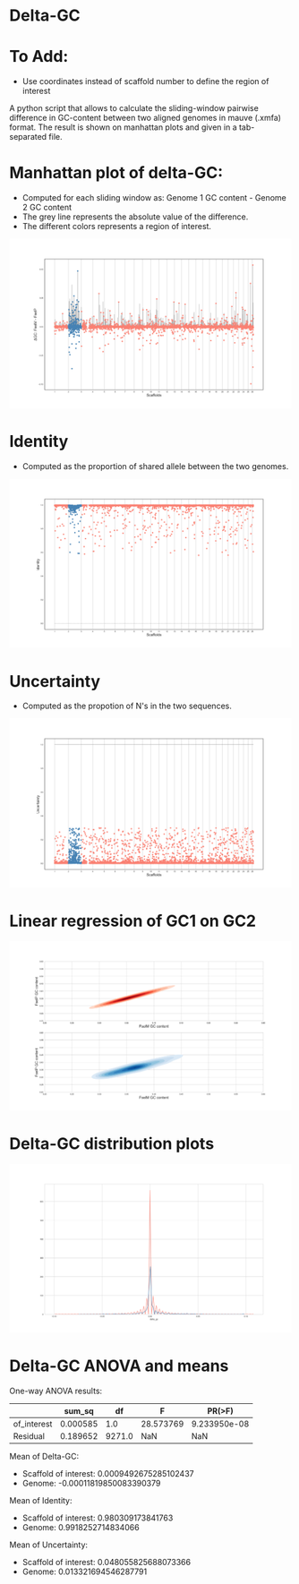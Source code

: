 # Delta-GC

# To Add:
- Use coordinates instead of scaffold number to define the region of interest

A python script that allows to calculate the sliding-window pairwise difference in GC-content between two aligned genomes in mauve (.xmfa) format. The result is shown on manhattan plots and given in a tab-separated file.

# Manhattan plot of delta-GC:
- Computed for each sliding window as: Genome 1 GC content - Genome 2 GC content
- The grey line represents the absolute value of the difference.
- The different colors represents a region of interest.

![alt text](https://github.com/Mass23/Delta-GC/blob/master/Figure_1.png)

# Identity 
- Computed as the proportion of shared allele between the two genomes.

![alt text](https://github.com/Mass23/Delta-GC/blob/master/Figure_2.png)

# Uncertainty
- Computed as the propotion of N's in the two sequences.

![alt text](https://github.com/Mass23/Delta-GC/blob/master/Figure_3.png)

# Linear regression of GC1 on GC2

![alt text](https://github.com/Mass23/Delta-GC/blob/master/Figure_4.png)

# Delta-GC distribution plots

![alt text](https://github.com/Mass23/Delta-GC/blob/master/Figure_5.png)

# Delta-GC ANOVA and means

One-way ANOVA results:

|             | sum_sq      |df           |F          |PR(>F)       |
|-------------|-------------|-------------|-----------|-------------|
|of_interest  |0.000585     |1.0          |28.573769  |9.233950e-08 |
|Residual     |0.189652     |9271.0       |NaN        |NaN          |

Mean of Delta-GC: 
 - Scaffold of interest:  0.0009492675285102437
 - Genome:  -0.00011819850083390379
 
Mean of Identity: 
 - Scaffold of interest:  0.980309173841763
 - Genome:  0.9918252714834066
 
Mean of Uncertainty: 
 - Scaffold of interest:  0.048055825688073366
 - Genome:  0.013321694546287791
